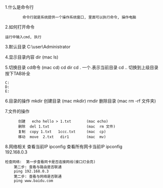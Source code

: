1.什么是命令行

            命令行就是系统提供一个操作系统窗口, 里面可以执行命令, 操作电脑
          
2.如何打开命令

    运行中输入cmd, 执行
    
3.默认目录
    C:\user\Administrator

4.显示目录内容
    dir         (mac ls)
    
5.切换目录
    cd命令                (mac cd)
        cd dir
        cd .  一个.表示当前目录
        cd .. 切换到上级目录
                    按下TAB补全
          
    C:
    D:
    E:

6.目录的操作
    mkdir   创建目录            (mac mkdir)
    rmdir   删除目录            (mac  rm -rf 文件夹)
    
7.文件的操作
    
          创建   echo hello > 1.txt       (mac echo)
          删除  del 1.txt                 (mac  rm 文件)
          复制  copy 1.txt   1ccc.txt     (mac  cp)
          移动  move  2.txt   dir1        (mac  mv)
          

8.网络相关
    查看当前IP      ipconfig
    查看所有网卡当前IP      ipconfig     
        192.168.0.3
        
    检查网络:  第一步查看网卡是否连接网线(接口灯会亮)   
        第二步: 查看与路由是否联通
        ping 192.168.0.3
        第二步: 查看与网络是否联通      
        ping www.baidu.com